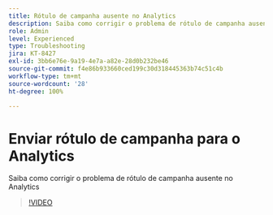 ```yaml
---
title: Rótulo de campanha ausente no Analytics
description: Saiba como corrigir o problema de rótulo de campanha ausente no Analytics
role: Admin
level: Experienced
type: Troubleshooting
jira: KT-8427
exl-id: 3bb6e76e-9a19-4e7a-a82e-28d0b232be46
source-git-commit: f4e86b933660ced199c30d318445363b74c51c4b
workflow-type: tm+mt
source-wordcount: '28'
ht-degree: 100%

---
```


# Enviar rótulo de campanha para o Analytics

Saiba como corrigir o problema de rótulo de campanha ausente no Analytics

>[!VIDEO](https://video.tv.adobe.com/v/335983?quality=12&learn=on)
